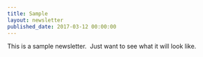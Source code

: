 ```yaml
---
title: Sample
layout: newsletter
published_date: 2017-03-12 00:00:00
---
```



This is a sample newsletter. &nbsp;Just want to see what it will look like.

&nbsp;